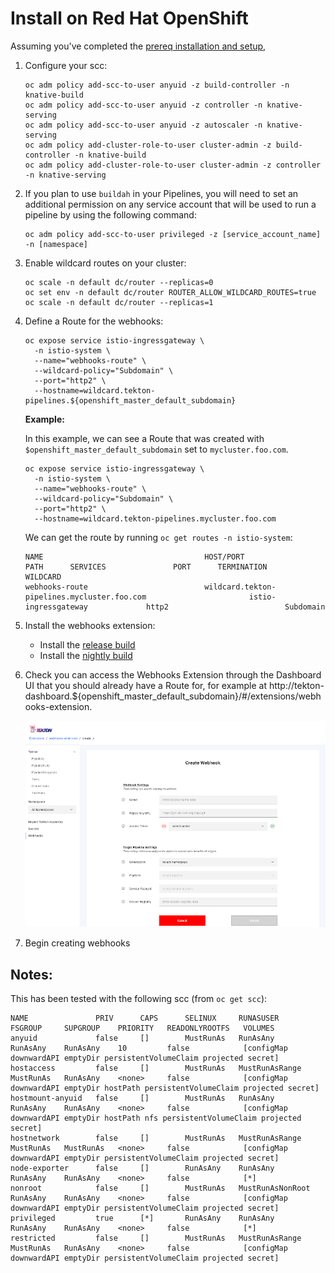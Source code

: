 # Install on Red Hat OpenShift

Assuming you've completed the [prereq installation and setup](./InstallPrereqs.md),

1. Configure your scc:

      ```
      oc adm policy add-scc-to-user anyuid -z build-controller -n knative-build
      oc adm policy add-scc-to-user anyuid -z controller -n knative-serving
      oc adm policy add-scc-to-user anyuid -z autoscaler -n knative-serving
      oc adm policy add-cluster-role-to-user cluster-admin -z build-controller -n knative-build
      oc adm policy add-cluster-role-to-user cluster-admin -z controller -n knative-serving
      ```

2. If you plan to use `buildah` in your Pipelines, you will need to set an additional permission on any service account that will be used to run a pipeline by using the following command:

      ```
      oc adm policy add-scc-to-user privileged -z [service_account_name] -n [namespace]
      ```

3. Enable wildcard routes on your cluster:

      ```
      oc scale -n default dc/router --replicas=0
      oc set env -n default dc/router ROUTER_ALLOW_WILDCARD_ROUTES=true
      oc scale -n default dc/router --replicas=1
      ```

4. Define a Route for the webhooks:

      ```
      oc expose service istio-ingressgateway \
        -n istio-system \
        --name="webhooks-route" \
        --wildcard-policy="Subdomain" \
        --port="http2" \
        --hostname=wildcard.tekton-pipelines.${openshift_master_default_subdomain}
      ```

    **Example:**

    In this example, we can see a Route that was created with `$openshift_master_default_subdomain` set to `mycluster.foo.com`.

    ```
    oc expose service istio-ingressgateway \
      -n istio-system \
      --name="webhooks-route" \
      --wildcard-policy="Subdomain" \
      --port="http2" \
      --hostname=wildcard.tekton-pipelines.mycluster.foo.com
    ```
    
    We can get the route by running `oc get routes -n istio-system`:

    ```
    NAME                                    HOST/PORT                                                         PATH      SERVICES               PORT      TERMINATION          WILDCARD
    webhooks-route                          wildcard.tekton-pipelines.mycluster.foo.com                       istio-ingressgateway             http2                          Subdomain
    ```

5. Install the webhooks extension:

      - Install the [release build](./InstallReleaseBuild.md)
      - Install the [nightly build](./InstallNightlyBuild.md)

6. Check you can access the Webhooks Extension through the Dashboard UI that you should already have a Route for, for example at http://tekton-dashboard.${openshift_master_default_subdomain}/#/extensions/webhooks-extension.

    ![Create webhook page in dashboard](./images/createWebhook.png?raw=true "Create webhook page in dashboard")

7. Begin creating webhooks


## Notes:

This has been tested with the following scc (from `oc get scc`):

```
NAME               PRIV      CAPS      SELINUX     RUNASUSER          FSGROUP     SUPGROUP    PRIORITY   READONLYROOTFS   VOLUMES
anyuid             false     []        MustRunAs   RunAsAny           RunAsAny    RunAsAny    10         false            [configMap downwardAPI emptyDir persistentVolumeClaim projected secret]
hostaccess         false     []        MustRunAs   MustRunAsRange     MustRunAs   RunAsAny    <none>     false            [configMap downwardAPI emptyDir hostPath persistentVolumeClaim projected secret]
hostmount-anyuid   false     []        MustRunAs   RunAsAny           RunAsAny    RunAsAny    <none>     false            [configMap downwardAPI emptyDir hostPath nfs persistentVolumeClaim projected secret]
hostnetwork        false     []        MustRunAs   MustRunAsRange     MustRunAs   MustRunAs   <none>     false            [configMap downwardAPI emptyDir persistentVolumeClaim projected secret]
node-exporter      false     []        RunAsAny    RunAsAny           RunAsAny    RunAsAny    <none>     false            [*]
nonroot            false     []        MustRunAs   MustRunAsNonRoot   RunAsAny    RunAsAny    <none>     false            [configMap downwardAPI emptyDir persistentVolumeClaim projected secret]
privileged         true      [*]       RunAsAny    RunAsAny           RunAsAny    RunAsAny    <none>     false            [*]
restricted         false     []        MustRunAs   MustRunAsRange     MustRunAs   RunAsAny    <none>     false            [configMap downwardAPI emptyDir persistentVolumeClaim projected secret]
```